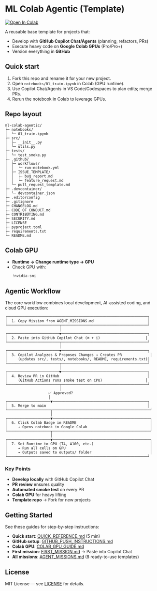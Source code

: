# ML Colab Agentic (Template)

[![Open In Colab](https://colab.research.google.com/assets/colab-badge.svg)](https://colab.research.google.com/github/armanfeili/ml-colab-agentic/blob/main/notebooks/01_train.ipynb)

A reusable base template for projects that:
- Develop with **GitHub Copilot Chat/Agents** (planning, refactors, PRs)
- Execute heavy code on **Google Colab GPUs** (Pro/Pro+)
- Version everything in **GitHub**

## Quick start
1. Fork this repo and rename it for your new project.
2. Open `notebooks/01_train.ipynb` in Colab (GPU runtime).
3. Use Copilot Chat/Agents in VS Code/Codespaces to plan edits; merge PRs.
4. Rerun the notebook in Colab to leverage GPUs.

## Repo layout

```
ml-colab-agentic/
├─ notebooks/
│  └─ 01_train.ipynb
├─ src/
│  ├─ __init__.py
│  └─ utils.py
├─ tests/
│  └─ test_smoke.py
├─ .github/
│  ├─ workflows/
│  │  └─ run-notebook.yml
│  ├─ ISSUE_TEMPLATE/
│  │  ├─ bug_report.md
│  │  └─ feature_request.md
│  └─ pull_request_template.md
├─ .devcontainer/
│  └─ devcontainer.json
├─ .editorconfig
├─ .gitignore
├─ CHANGELOG.md
├─ CODE_OF_CONDUCT.md
├─ CONTRIBUTING.md
├─ SECURITY.md
├─ LICENSE
├─ pyproject.toml
├─ requirements.txt
└─ README.md
```

## Colab GPU

- **Runtime → Change runtime type → GPU**
- Check GPU with:
  ```python
  !nvidia-smi
  ```

## Agentic Workflow

The core workflow combines local development, AI-assisted coding, and cloud GPU execution:

```
┌─────────────────────────────────────────────────────────────────┐
│  1. Copy Mission from AGENT_MISSIONS.md                         │
└────────────────────────┬────────────────────────────────────────┘
                         │
┌────────────────────────▼────────────────────────────────────────┐
│  2. Paste into GitHub Copilot Chat (⌘ + i)                     │
└────────────────────────┬────────────────────────────────────────┘
                         │
┌────────────────────────▼────────────────────────────────────────┐
│  3. Copilot Analyzes & Proposes Changes → Creates PR             │
│     (updates src/, tests/, notebooks/, README, requirements.txt)│
└────────────────────────┬────────────────────────────────────────┘
                         │
┌────────────────────────▼────────────────────────────────────────┐
│  4. Review PR in GitHub                                         │
│     (GitHub Actions runs smoke test on CPU)                    │
└────────────────────────┬────────────────────────────────────────┘
                         │
                    ✅ Approved?
                    │
┌────────────────────▼────────────────────────────────────────────┐
│  5. Merge to main                                               │
└────────────────────┬─────────────────────────────────────────────┘
                     │
┌────────────────────▼─────────────────────────────────────────────┐
│  6. Click Colab Badge in README                                  │
│     → Opens notebook in Google Colab                             │
└────────────────────┬─────────────────────────────────────────────┘
                     │
┌────────────────────▼─────────────────────────────────────────────┐
│  7. Set Runtime to GPU (T4, A100, etc.)                          │
│     → Run all cells on GPU                                       │
│     → Outputs saved to outputs/ folder                           │
└─────────────────────────────────────────────────────────────────┘
```

### Key Points

- **Develop locally** with GitHub Copilot Chat
- **PR review** ensures quality
- **Automated smoke test** on every PR
- **Colab GPU** for heavy lifting
- **Template repo** → Fork for new projects

## Getting Started

See these guides for step-by-step instructions:

- **Quick start**: [QUICK_REFERENCE.md](QUICK_REFERENCE.md) (5 min)
- **GitHub setup**: [GITHUB_PUSH_INSTRUCTIONS.md](GITHUB_PUSH_INSTRUCTIONS.md)
- **Colab GPU**: [COLAB_GPU_GUIDE.md](COLAB_GPU_GUIDE.md)
- **First mission**: [FIRST_MISSION.md](FIRST_MISSION.md) → Paste into Copilot Chat
- **All missions**: [AGENT_MISSIONS.md](AGENT_MISSIONS.md) (8 ready-to-use templates)

## License

MIT License — see [LICENSE](LICENSE) for details.
